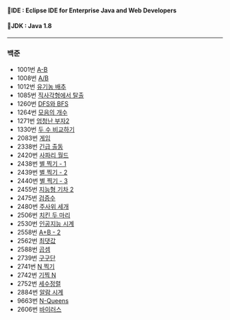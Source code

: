 #### 🚩IDE : Eclipse IDE for Enterprise Java and Web Developers
#### 🚩JDK : Java 1.8

---

### 백준
- 1001번 [A-B](https://github.com/HOONSSAC/coding-test-java/blob/main/src/Baekjoon_1001.java)
- 1008번 [A/B](https://github.com/HOONSSAC/coding-test-java/blob/main/src/Baekjoon_1008.java)
- 1012번 [유기농 배추](https://github.com/HOONSSAC/coding-test-java/blob/main/src/Baekjoon_1012.java)
- 1085번 [직사각형에서 탈출](https://github.com/HOONSSAC/coding-test-java/blob/main/src/Baekjoon_1085.java)
- 1260번 [DFS와 BFS](https://github.com/HOONSSAC/coding-test-java/blob/main/src/Baekjoon_1260.java)
- 1264번 [모음의 개수](https://github.com/HOONSSAC/coding-test-java/blob/main/src/Baekjoon_1264.java)
- 1271번 [엄청난 부자2](https://github.com/HOONSSAC/coding-test-java/blob/main/src/Baekjoon_1271.java)
- 1330번 [두 수 비교하기](https://github.com/HOONSSAC/coding-test-java/blob/main/src/Baekjoon_1330.java)
- 2083번 [게임](https://github.com/HOONSSAC/coding-test-java/blob/main/src/Baekjoon_2083.java)
- 2338번 [긴급 출동](https://github.com/HOONSSAC/coding-test-java/blob/main/src/Baekjoon_2338.java)
- 2420번 [사파리 월드](https://github.com/HOONSSAC/coding-test-java/blob/main/src/Baekjoon_2420.java)
- 2438번 [별 찍기 - 1](https://github.com/HOONSSAC/coding-test-java/blob/main/src/Baekjoon_2438.java)
- 2439번 [별 찍기 - 2](https://github.com/HOONSSAC/coding-test-java/blob/main/src/Baekjoon_2439.java)
- 2440번 [별 찍기 - 3](https://github.com/HOONSSAC/coding-test-java/blob/main/src/Baekjoon_2440.java)
- 2455번 [지능형 기차 2](https://github.com/HOONSSAC/coding-test-java/blob/main/src/Baekjoon_2445.java)
- 2475번 [검증수](https://github.com/HOONSSAC/coding-test-java/blob/main/src/Baekjoon_2475.java)
- 2480번 [주사위 세개](https://github.com/HOONSSAC/coding-test-java/blob/main/src/Baekjoon_2480.java)
- 2506번 [치킨 두 마리](https://github.com/HOONSSAC/coding-test-java/blob/main/src/Baekjoon_2506.java)
- 2530번 [인공지능 시계](https://github.com/HOONSSAC/coding-test-java/blob/main/src/Baekjoon_2530.java)
- 2558번 [A+B - 2](https://github.com/HOONSSAC/coding-test-java/blob/main/src/Baekjoon_2558.java)
- 2562번 [최댓값](https://github.com/HOONSSAC/coding-test-java/blob/main/src/Baekjoon_2562.java)
- 2588번 [곱셈](https://github.com/HOONSSAC/coding-test-java/blob/main/src/Baekjoon_2588.java)
- 2739번 [구구단](https://github.com/HOONSSAC/coding-test-java/blob/main/src/Baekjoon_2739.java)
- 2741번 [N 찍기](https://github.com/HOONSSAC/coding-test-java/blob/main/src/Baekjoon_2741.java)
- 2742번 [기찍 N](https://github.com/HOONSSAC/coding-test-java/blob/main/src/Baekjoon_2742.java)
- 2752번 [세수정렬](https://github.com/HOONSSAC/coding-test-java/blob/main/src/Baekjoon_2752.java)
- 2884번 [알람 시계](https://github.com/HOONSSAC/coding-test-java/blob/main/src/Baekjoon_2884.java)
- 9663번 [N-Queens](https://github.com/HOONSSAC/coding-test-java/blob/main/src/Baekjoon_9663.java)
- 2606번 [바이러스](https://github.com/HOONSSAC/coding-test-java/blob/main/src/Baekjoon_2606.java)
